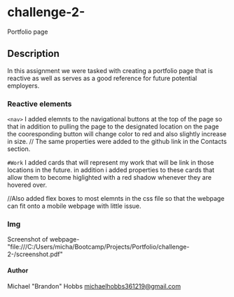 # challenge-2-
Portfolio page

## Description
In this assignment we were tasked with creating a portfolio page that is reactive as well as serves as a good reference for future potential employers.

### Reactive elements
`<nav>` I added elemnts to the navigational buttons at the top of the page so that in addition to pulling the page to the designated location on the page the cooresponding button will change color to red and also slightly increase in size.
// The same properties were added to the github link in the Contacts section.

`#Work` I added cards that will represent my work that will be link in those locations in the future. in addition i added properties to these cards that allow them to become higlighted with a red shadow whenever they are hovered over. 

//Also added flex boxes to most elemnts in the css file so that the webpage can fit onto a mobile webpage with little issue. 

### Img
Screenshot of webpage- "file:///C:/Users/micha/Bootcamp/Projects/Portfolio/challenge-2-/screenshot.pdf" 

#### Author
Michael "Brandon" Hobbs 
michaelhobbs361219@gmail.com